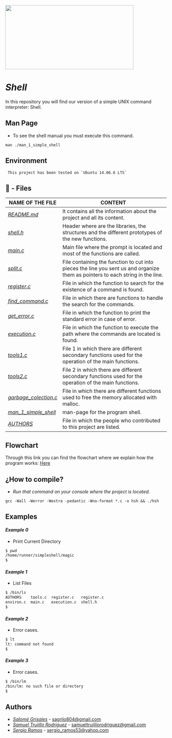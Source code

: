<p aling="center">
    <img  src="https://blog.desdelinux.net/wp-content/uploads/2019/01/bash-logo.jpg" width="400" height="200">
</p>

# **_Shell_**

In this repository you will find our version of a simple UNIX command interpreter: Shell.

## Man Page

* To see the shell manual you must execute this command.

```
man ./man_1_simple_shell
```
## Environment
```
 This project has been tested on `Ubuntu 14.06.6 LTS`
```
## 📁 - Files

| **NAME OF THE FILE** | CONTENT |
|---|---|
|[_README.md_](./README.md)| It contains all the information about the project and all its content.
|[_shell.h_](./shell.h)| Header where are the libraries, the structures and the different prototypes of the new functions.|
|[_main.c_](./main.c)| Main file where the prompt is located and most of the functions are called.|
|[_split.c_](./split.c)| File containing the function to cut into pieces the line you sent us and organize them as pointers to each string in the line.|
|[_register.c_](./register.c)| File in which the function to search for the existence of a command is found.|
|[_find_command.c_](./find_command.c)| File in which there are functions to handle the search for the commands.|
|[_get_error.c_](./get_error.c)| File in which the function to print the standard error in case of error.|
|[_execution.c_](./execution.c)| File in which the function to execute the path where the commands are located is found.|
|[_tools1.c_](./tools.c)| File 1 in which there are different secondary functions used for the operation of the main functions.|
|[_tools2.c_](./tools.c)| File 2 in which there are different secondary functions used for the operation of the main functions.|
|[_garbage_colection.c_](./garbage_colection.c)| File in which there are different functions used to free the memory allocated with malloc.|
|[_man_1_simple_shell_](./man_1_simple_shell)|man-page for the program  shell.|
|[_AUTHORS_](./AUTHORS)|  File in which the people who contributed to this project are listed. |

## Flowchart

Through this link you can find the flowchart where we explain how the program works:  <a href="https://miro.com/welcomeonboard/1yqrjFsKFskz7RDAhljwN6XcEDHDXSLPYGGVCgJXGxCyhILHZOj0TJQzbxpyBR86">Here</a>


## ¿How to compile?

- _Run that command on your console where the project is located._

```
gcc -Wall -Werror -Wextra -pedantic -Wno-format *.c -o hsh && ./hsh
```

## Examples

#### *Example 0*
* Print Current Directory
```bash
$ pwd
/home/runner/simpleshell/magic
$
```
#### *Example 1*
* List Files
```bash
$ /bin/ls
AUTHORS    tools.c  register.c   register.c
environ.c  main.c   execution.c  shell.h
$
```
#### *Example 2*
* Error cases.
```bash
$ lt
lt: command not found
$
```
#### *Example 3*
* Error cases.
```bash
$ /bin/lm
/bin/lm: no such file or directory
$
```

## Authors
- [_Salomé Grisales_](https://github.com/aike-s) - sagrilo804@gmail.com
- [_Samuel Trujillo Rodriguez_](https://github.com/samutrujillo) - samueltrujillorodriguez@gmail.com
- [_Sergio Ramos_](https://github.com/Sergioarg) - sergio_ramos53@yahoo.com
